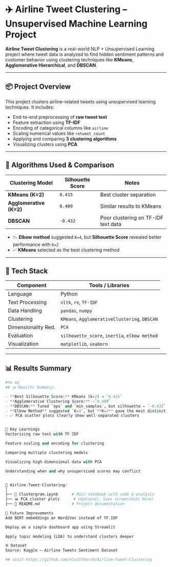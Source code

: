 # ✈️ Airline Tweet Clustering – Unsupervised Machine Learning Project

**Airline Tweet Clustering** is a real-world NLP + Unsupervised Learning project where tweet data is analyzed to find hidden sentiment patterns and customer behavior using clustering techniques like **KMeans**, **Agglomerative Hierarchical**, and **DBSCAN**.

---

## 📦 Project Overview

This project clusters airline-related tweets using unsupervised learning techniques. It includes:
- End-to-end preprocessing of **raw tweet text**
- Feature extraction using **TF-IDF**
- Encoding of categorical columns like `airline`
- Scaling numerical values like `retweet_count`
- Applying and comparing **3 clustering algorithms**
- Visualizing clusters using **PCA**

---

## 🚀 Algorithms Used & Comparison

| Clustering Model        | Silhouette Score | Notes                              |
|-------------------------|------------------|-------------------------------------|
| **KMeans (K=2)**        | `0.415`          | Best cluster separation             |
| **Agglomerative (K=2)** | `0.409`          | Similar results to KMeans           |
| **DBSCAN**              | `-0.432`         | Poor clustering on TF-IDF text data |

- 📉 **Elbow method** suggested `K=4`, but **Silhouette Score** revealed better performance with `K=2`
- ✅ **KMeans** selected as the best clustering method

---

## 🔧 Tech Stack

| Component          | Tools / Libraries                           |
|--------------------|----------------------------------------------|
| Language           | Python                                       |
| Text Processing    | `nltk`, `re`, `TF-IDF`                       |
| Data Handling      | `pandas`, `numpy`                            |
| Clustering         | `KMeans`, `AgglomerativeClustering`, `DBSCAN`|
| Dimensionality Red.| `PCA`                                        |
| Evaluation         | `silhouette_score`, `inertia`, `elbow method`|
| Visualization      | `matplotlib`, `seaborn`                      |

---

## 📊 Results Summary

```python
#%% md
## 📊 Results Summary:

- **Best Silhouette Score:** KMeans (k=2) → `0.415`
- **Agglomerative Clustering Score:** ~`0.409`
- **DBSCAN:** Tuned `eps` and `min_samples`, but silhouette = `-0.432` (noisy, undefined clusters)
- **Elbow Method** suggested `K=4`, but **K=2** gave the most distinct clusters
- ✅ PCA scatter plots clearly show well-separated clusters


🧠 Key Learnings
Vectorizing raw text with TF-IDF

Feature scaling and encoding for clustering

Comparing multiple clustering models

Visualizing high-dimensional data with PCA

Understanding when and why unsupervised scores may conflict


📁 Airline-Tweet-Clustering/
│
├── 📄 Clustergram.ipynb      # Main notebook with code & analysis
├── 📊 PCA cluster plots      # (Optional: Save screenshots here)
├── 📑 README.md              # Project documentation

🔮 Future Improvements
Add BERT embeddings or Word2Vec instead of TF-IDF

Deploy as a simple dashboard app using Streamlit

Apply topic modeling (LDA) to understand clusters deeper

🌐 Dataset
Source: Kaggle – Airline Tweets Sentiment Dataset

## visit https://github.com/mlwithharsh/Airline-Tweet-Clustering
